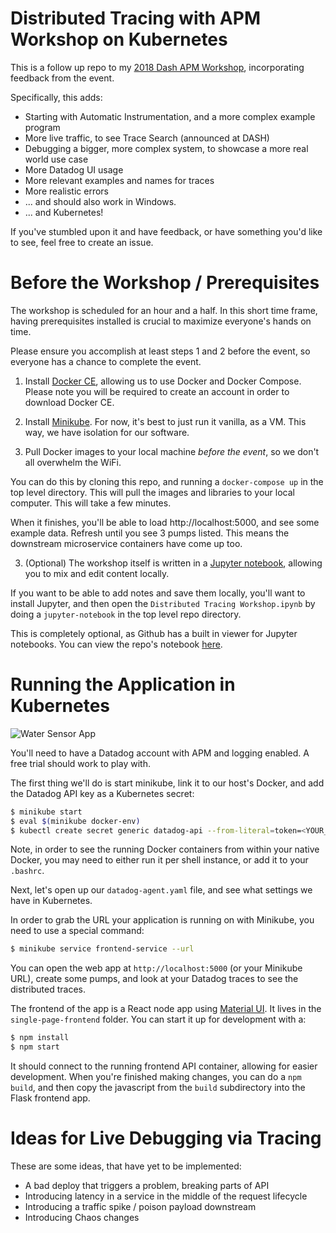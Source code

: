 # Distributed Tracing with APM Workshop on Kubernetes

This is a follow up repo to my [2018 Dash APM Workshop](https://github.com/burningion/dash-apm-workshop), incorporating feedback from the event.

Specifically, this adds:

* Starting with Automatic Instrumentation, and a more complex example program
* More live traffic, to see Trace Search (announced at DASH)
* Debugging a bigger, more complex system, to showcase a more real world use case
* More Datadog UI usage
* More relevant examples and names for traces
* More realistic errors 
* ... and should also work in Windows.
* ... and Kubernetes!

If you've stumbled upon it and have feedback, or have something you'd  like to see, feel free to create an issue.

# Before the Workshop / Prerequisites

The workshop is scheduled for an hour and a half. In this short time frame, having prerequisites installed is crucial to maximize everyone's hands on time.

Please ensure you accomplish at least steps 1 and 2 before the event, so everyone has a chance to complete the event.

1. Install [Docker CE](https://store.docker.com/search?type=edition&offering=community), allowing us to use Docker and Docker Compose. Please note you will be required to create an account in order to download Docker CE.

2. Install [Minikube](https://kubernetes.io/docs/tasks/tools/install-minikube/). For now, it's best to just run it vanilla, as a VM. This way, we have isolation for our software.

3. Pull Docker images to your local machine *before the event*, so we don't all overwhelm the WiFi. 

You can do this by cloning this repo, and running a `docker-compose up` in the top level directory. This will pull the images and libraries to your local computer. This will take a few minutes. 

When it finishes, you'll be able to load http://localhost:5000, and see some example data. Refresh until you see 3 pumps listed. This means the downstream microservice containers have come up too.

3. (Optional) The workshop itself is written in a [Jupyter notebook](http://jupyter.org/), allowing you to mix and edit content locally. 

If you want to be able to add notes and save them locally, you'll want to install Jupyter, and then open the `Distributed Tracing Workshop.ipynb` by doing a `jupyter-notebook` in the top level repo directory.

This is completely optional, as Github has a built in viewer for Jupyter notebooks. You can view the repo's notebook [here](https://github.com/burningion/distributed-tracing-with-apm-workshop/blob/master/Distributed%20Tracing%20Workshop.ipynb).

# Running the Application in Kubernetes

![Water Sensor App](https://github.com/burningion/distributed-tracing-with-apm-workshop/raw/master/images/dashboard.png)

You'll need to have a Datadog account with APM and logging enabled. A free trial should work to play with.

The first thing we'll do is start minikube, link it to our host's Docker, and add the Datadog API key as a Kubernetes secret:

```bash
$ minikube start
$ eval $(minikube docker-env)
$ kubectl create secret generic datadog-api --from-literal=token=<YOUR_DATADOG_API_KEY>
```

Note, in order to see the running Docker containers from within your native Docker, you may need to either run it per shell instance, or add it to your `.bashrc`.

Next, let's open up our `datadog-agent.yaml` file, and see what settings we have in Kubernetes.

In order to grab the URL your application is running on with Minikube, you need to use a special command:

```bash
$ minikube service frontend-service --url
```

You can open the web app at `http://localhost:5000` (or your Minikube URL), create some pumps, and look at your Datadog traces to see the distributed traces.

The frontend of the app is a React node app using [Material UI](https://material-ui.com/). It lives in the `single-page-frontend` folder. You can start it up for development with a:

```bash
$ npm install
$ npm start
```

It should connect to the running frontend API container, allowing for easier development. When you're finished making changes, you can do a `npm build`, and then copy the javascript from the `build` subdirectory into the Flask frontend app.

# Ideas for Live Debugging via Tracing

These are some ideas, that have yet to be implemented:

* A bad deploy that triggers a problem, breaking parts of API
* Introducing latency in a service in the middle of the request lifecycle
* Introducing a traffic spike / poison payload downstream
* Introducing Chaos changes
